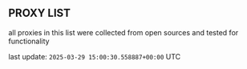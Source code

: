 ## PROXY LIST

all proxies in this list were collected from open sources and tested for functionality

last update: `2025-03-29 15:00:30.558887+00:00` UTC